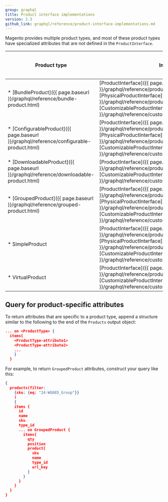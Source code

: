 ```yaml
---
group: graphql
title: Product interface implementations
version: 2.3
github_link: graphql/reference/product-interface-implementations.md
---
```


Magento provides multiple product types, and most of these product types have specialized attributes that are not defined in the `ProductInterface`.

Product type | Implements | Has product-specific attributes?
--- | --- | ---
* [BundleProduct]({{ page.baseurl }}/graphql/reference/bundle-product.html) | [ProductInterface]({{ page.baseurl }}/graphql/reference/products.html#ProductInterface), [PhysicalProductInterface]({{ page.baseurl }}/graphql/reference/products.html#PhysicalProductInterface), [CustomizableProductInterface]({{ page.baseurl }}/graphql/reference/customizable-option-interface.html) | Yes
* [ConfigurableProduct]({{ page.baseurl }}/graphql/reference/configurable-product.html) | [ProductInterface]({{ page.baseurl }}/graphql/reference/products.html#ProductInterface), [PhysicalProductInterface]({{ page.baseurl }}/graphql/reference/products.html#PhysicalProductInterface), [CustomizableProductInterface]({{ page.baseurl }}/graphql/reference/customizable-option-interface.html) | Yes
* [DownloadableProduct]({{ page.baseurl }}/graphql/reference/downloadable-product.html) | [ProductInterface]({{ page.baseurl }}/graphql/reference/products.html#ProductInterface),  [CustomizableProductInterface]({{ page.baseurl }}/graphql/reference/customizable-option-interface.html)  | Yes
* [GroupedProduct]({{ page.baseurl }}/graphql/reference/grouped-product.html) | [ProductInterface]({{ page.baseurl }}/graphql/reference/products.html#ProductInterface), [PhysicalProductInterface]({{ page.baseurl }}/graphql/reference/products.html#PhysicalProductInterface), [CustomizableProductInterface]({{ page.baseurl }}/graphql/reference/customizable-option-interface.html) | Yes
* SimpleProduct | [ProductInterface]({{ page.baseurl }}/graphql/reference/products.html#ProductInterface), [PhysicalProductInterface]({{ page.baseurl }}/graphql/reference/products.html#PhysicalProductInterface), [CustomizableProductInterface]({{ page.baseurl }}/graphql/reference/customizable-option-interface.html)  | No
* VirtualProduct | [ProductInterface]({{ page.baseurl }}/graphql/reference/products.html#ProductInterface),  [CustomizableProductInterface]({{ page.baseurl }}/graphql/reference/customizable-option-interface.html)  | No

## Query for product-specific attributes

To return attributes that are specific to a product type, append a structure similar to the following to the end of the `Products` output object:

```json
... on <ProductType> {
  items{
    <ProductType-attribute1>
    <ProductType-attribute2>
    ...
    }
  }
  ```

For example, to return `GroupedProduct` attributes, construct your query like this:

```json
{
  products(filter:
    {sku: {eq: "24-WG085_Group"}}
  	)
  	{
    items {
      id
      name
      sku
      type_id
      ... on GroupedProduct {
        items{
          qty
          position
          product{
            sku
            name
            type_id
            url_key
          }
        }
      }
    }
  }
}
```
